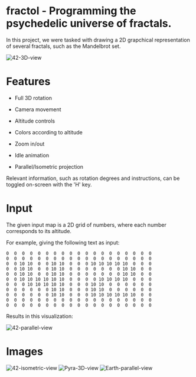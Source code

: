 # fractol - Programming the psychedelic universe of fractals.

In this project, we were tasked with drawing a 2D grapchical representation of several fractals, such as the Mandelbrot set.

![42-3D-view](https://github.com/salahadawi/fdf/blob/master/images/42-3D.png)
# Features

* Full 3D rotation

* Camera movement

* Altitude controls

* Colors according to altitude

* Zoom in/out

* Idle animation

* Parallel/Isometric projection

Relevant information, such as rotation degrees and instructions, can be toggled on-screen with the 'H' key.

# Input

The given input map is a 2D grid of numbers, where each number corresponds to its altitude.

For example, giving the following text as input:
```
0  0  0  0  0  0  0  0  0  0  0  0  0  0  0  0  0  0  0
0  0  0  0  0  0  0  0  0  0  0  0  0  0  0  0  0  0  0
0  0 10 10  0  0 10 10  0  0  0 10 10 10 10 10  0  0  0
0  0 10 10  0  0 10 10  0  0  0  0  0  0  0 10 10  0  0
0  0 10 10  0  0 10 10  0  0  0  0  0  0  0 10 10  0  0
0  0 10 10 10 10 10 10  0  0  0  0 10 10 10 10  0  0  0
0  0  0 10 10 10 10 10  0  0  0 10 10  0  0  0  0  0  0
0  0  0  0  0  0 10 10  0  0  0 10 10  0  0  0  0  0  0
0  0  0  0  0  0 10 10  0  0  0 10 10 10 10 10 10  0  0
0  0  0  0  0  0  0  0  0  0  0  0  0  0  0  0  0  0  0
0  0  0  0  0  0  0  0  0  0  0  0  0  0  0  0  0  0  0
```

Results in this visualization:

![42-parallel-view](https://github.com/salahadawi/fdf/blob/master/images/42-2D.png)

# Images
![42-isometric-view](https://github.com/salahadawi/fdf/blob/master/images/42-ISO.png)
![Pyra-3D-view](https://github.com/salahadawi/fdf/blob/master/images/Pyra-3D.png)
![Earth-parallel-view](https://github.com/salahadawi/fdf/blob/master/images/Earth-3D.png)
